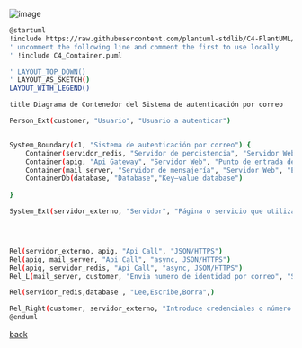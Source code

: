 ![image](http://www.plantuml.com/plantuml/png/ZLHBRXf14DrpYifi0X8sYfHLLhO1sOwnGGRBocfKz5I6jdgw9_snJQ98kKDEa0DabLsst2GdIJM3OJ1OCgkUwdglNhsgviXvj3uKgl56Qg52HZ3pldGVEXsB3uUvzBCm3OwiCDgJzeV259rIeOwO0-Sp9QUTxlk3KGpTN0uw1JfFbaDfbn4eDTd3ClA_XQ0PN309-1d1PwEKUP0w1yL9W3g3hMjf7PyCS75GHg1IS-POgzmjmBU3uq_3cqaw6OxItl3sgjdQn8x7wVYYF-cUSN0LkZsVdAM3_cd_giV1XfTU4VGavXOBX5XZsJDbnlANWh7argeR3D4CAL38nHyD9MS8OosPHcD4rXcTzXzzKmJdJK6s3ScD2sYbIJP7m0sBJRX-OpoF_Ec92Jf3Es-ATvpzcg992xurW7zhHvgExBrauQcbJBh8imf4efAiYBHQI4pgTxSqZTy3eZQG4rPE2UP0IXPIimJqnaMyGfYY8pvMiJPuBAQIDEJ4nH4Kv-d0dLVvCekwCymWQ2cgcC0C8QnSQJrJZwNCMSTnAU4KFJtWV9_CKT3UH2vcjqotaeQbMdlq9H0KgEaEeL9bVDGaJ54QpJ1oExKBb2gDzf5zPbj1sk4TsSNllQxrzJtV0AbLwzkTevEvnim0ggUsDnFSSQ0tRRAp65rcvjxgcBIJ2vh_-_7p7bKWUCgem8tlwmtYtTii03rwijhK12-zM_pAuqmDB1E5D4klWfTAVbqsuLvSl8ngWuk_Qr9xwjM6s4MbOjMFu-5Lvsmo6OqP6L5LphRbTG2wkHPjU06tlUIlWwQ3xGdNtYWFKEBUuTK65Nsyd8mIQ6twhcbucWcidb6_UaNj4qRprbIWz5hci_hVmvvXdMjlJHO4WM3cvLDLvC20NlpT4SYj7P7EGg7-0m00)

```bash
@startuml
!include https://raw.githubusercontent.com/plantuml-stdlib/C4-PlantUML/master/C4_Container.puml
' uncomment the following line and comment the first to use locally
' !include C4_Container.puml

' LAYOUT_TOP_DOWN()
' LAYOUT_AS_SKETCH()
LAYOUT_WITH_LEGEND()

title Diagrama de Contenedor del Sistema de autenticación por correo

Person_Ext(customer, "Usuario", "Usuario a autenticar")


System_Boundary(c1, "Sistema de autenticación por correo") {
    Container(servidor_redis, "Servidor de percistencia", "Servidor Web", "Lee, escribe y elimina datos de la base de datos, tambien genera los numeros de identidad unicos de cada usuario")
    Container(apig, "Api Gateway", "Servidor Web", "Punto de entrada de la aplicación que maneja a los otros componentes")
    Container(mail_server, "Servidor de mensajería", "Servidor Web", "Envía el numero de identidad asignado al usuario por correo")
    ContainerDb(database, "Database","Key–value database")
   
}

System_Ext(servidor_externo, "Servidor", "Página o servicio que utiliza el sistema de autenticación de usuario")




Rel(servidor_externo, apig, "Api Call", "JSON/HTTPS")
Rel(apig, mail_server, "Api Call", "async, JSON/HTTPS")
Rel(apig, servidor_redis, "Api Call", "async, JSON/HTTPS")
Rel_L(mail_server, customer, "Envia numero de identidad por correo", "SMTP" )

Rel(servidor_redis,database , "Lee,Escribe,Borra",)

Rel_Right(customer, servidor_externo, "Introduce credenciales o número de identidad")
@enduml
```

[back](./../../Diagramas.md)